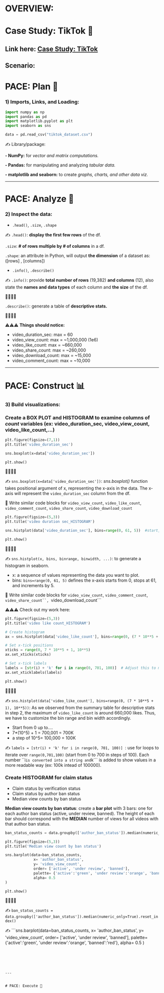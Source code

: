 # OVERVIEW:

# Case Study: TikTok 🎵
## Link here: [Case Study: TikTok](https://github.com/amy941/Google_Advanced_Module-3_Translate-Data-into-Insights)

## Scenario:




# PACE: Plan 📝
### **1) Imports, Links, and Loading:**

```python
import numpy as np
import pandas as pd
import matplotlib.pyplot as plt
import seaborn as sns
```

```python
data = pd.read_csv("tiktok_dataset.csv")
```

✍️ Library/package:

**- NumPy:** for *vector and matrix computations.*

**- Pandas:** for manipulating and analyzing *tabular data.*

**- matplotlib and seaborn:** to create *graphs, charts, and other data viz.*

  
---

# PACE: Analyze 🔎
### **2) Inspect the data:**

- ```.head()```, ```.size```, ```.shape```

✍️ ```.head()```: **display the first few rows** of the df.

```.size```: **# of rows multiple by # of columns** in a df.
    
```.shape```: an attribute in Python, will output **the dimension** of a dataset as: ([rows] , [columns])

      
- ```.info()```, ```.describe()```

✍️ ```.info()```: provide **total number of rows** (19,382) **and columns** (12), also state the **names and data types** of each column and **the size** of the df.

📸📸📸📸

```.describe()```: generate a table of **descriptive stats.**

📸📸📸📸

⚠️⚠️⚠️ **Things should notice:**
  
* video_duration_sec: max = 60
* video_view_count: max = ~1,000,000 (1e6)
* video_like_count: max = ~660,000
* video_share_count: max = ~260,000
* video_download_count: max = ~15,000
* video_comment_count: max = ~10,000


---

# PACE: Construct 📊
### **3) Build visualizations:**

### Create a **BOX PLOT** and **HISTOGRAM** to examine columns of *count* variables (ex: video_duration_sec, video_view_count, video_like_count,...)

```python
plt.figure(figsize=(7,1))
plt.title('video_duration_sec')

sns.boxplot(x=data['video_duration_sec'])

plt.show()
```
📸📸📸📸

✍️ ```sns.boxplot(x=data['video_duration_sec'])```: *sns.boxplot()* function takes positional argument of x, representing the x-axis in the data. The x-axis will represent the ```video_duration_sec``` column from the df. 

🔁 Write similar code blocks for ```video_view_count```, ```video_like_count```, ```video_comment_count```, ```video_share_count```, ```video_download_count```

```python
plt.figure(figsize=(5,3))
plt.title('video duration sec_HISTOGRAM')

sns.histplot(data['video_duration_sec'], bins=range(0, 61, 5))  #start, stop, step

plt.show()
```

📸📸📸📸

✍️ ```sns.histplot(x, bins, binrange, binwidth, ...)```: to generate a histogram in seaborn.
- x: a sequence of values representing the data you want to plot.
- bins: ```bins=range(0, 61, 5)``` defines the x-axis starts from 0, stops at 61, and increments by 5.

🔁 Write similar code blocks for ```video_view_count```, ```video_comment_count```, ```video_share_count``, ```video_download_count```

⚠️⚠️⚠️ Check out my work here:

```python
plt.figure(figsize=(5,3))
plt.title('video like count_HISTOGRAM')

# Create histogram
ax = sns.histplot(data['video_like_count'], bins=range(0, (7 * 10**5 + 1), 10**5))

# Set x-tick positions
xticks = range(0, 7 * 10**5 + 1, 10**5)
ax.set_xticks(xticks)

# Set x-tick labels
labels = [str(i) + 'k' for i in range(0, 701, 100)]  # Adjust this to match the number of ticks
ax.set_xticklabels(labels)

plt.show()
```

📸📸📸📸

✍️ ```sns.histplot(data['video_like_count'], bins=range(0, (7 * 10**5 + 1), 10**5))```: As we observed from the summary table for descriptive stats in step 2, the maximum of ```video_like_count``` is around 660,000 likes. Thus, we have to customize the bin range and bin width accordingly.
- Start from 0 up to....
- 7*(10^5) + 1 = 700,001 = 700K
- a step of 10^5= 100,000 = 100K

✍️ ```labels = [str(i) + 'k' for i in range(0, 701, 100)] ```: use for loops to iterate over ```range(0,701,100)``` (start from 0 to 700 in steps of 100). Each number ``i``` is converted into a string and ```k``` is added to show values in a more readable way (ex: 100k intead of 100000).


### Create HISTOGRAM for claim status

- Claim status by verification status
- Claim status by author ban status
- Median view counts by ban status

**Median view counts by ban status**: create a **bar plot** with 3 bars: one for each author ban status (active, under review, banned). The height of each bar should correspond with the **MEDIAN** number of views for all videos with that author ban status.

```python
ban_status_counts = data.groupby(['author_ban_status']).median(numeric_only=True).reset_index()

plt.figure(figsize=(5,3))
plt.title('Median view count by ban status')

sns.barplot(data=ban_status_counts,
             x= 'author_ban_status',
             y= 'video_view_count',
             order= ['active', 'under review', 'banned'],
             palette= {'active':'green', 'under review':'orange', 'banned':'red'},
             alpha= 0.5
)

plt.show()
```

📸📸📸📸


✍️ ```ban_status_counts = data.groupby(['author_ban_status']).median(numeric_only=True).reset_index()```




✍️ ```sns.barplot(data=ban_status_counts,
             x= 'author_ban_status',
             y= 'video_view_count',
             order= ['active', 'under review', 'banned'],
             palette= {'active':'green', 'under review':'orange', 'banned':'red'},
             alpha= 0.5
)
```





---


# PACE: Execute 🤝

